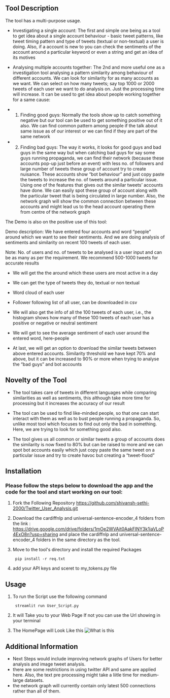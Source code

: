 ## Tool Description

The tool has a multi-purpose usage. 

- Investigating a single account: The first and simple one being as a tool to get idea about a single account behaviour - basic tweet patterns, like tweet timing pattern and type of tweets (textual or non-textual) a user is doing. Also, if a account is new to you can check the sentiments of the account around a particular keyword or even a string and get an idea of its motives  

- Analysing multiple accounts together: The 2nd and more useful one as a investigation tool analysing a pattern similarity among behaviour of different accounts. We can look for similarity for as many accounts as we want. We can select on how many tweets; say top 1000 or 2000 tweets of each user we want to do analysis on. Just the processing time will increase. It can be used to get idea about people working together for a same cause: 

- 1. Finding good guys: Normally the tools show up to catch something negative but our tool can be used to get something positive out of it also. We can find common pattern among people if the talk about same issue as of our interest or we can find if they are part of the same network  

- 2. Finding bad guys: The way it works, it looks for good guys and bad guys in the same way but when catching bad guys for say some guys running propaganda, we can find their network (because these accounts pop-up just before an event) with less no. of followers and large number of tweets these group of account try to create nuisance. These accounts show “bot behaviour” and just copy paste the tweets to increase the no. of tweets around a particular issue. Using one of the features that gives out the similar tweets’ accounts have done. We can easily spot these group of account along with the particular tweet that is being circulated in large number. Also, the network graph will show the common connection between these accounts and might lead us to the head account operating them from centre of the network graph 

The Demo is also on the positive use of this tool: 

Demo description: We have entered four accounts and word “people” around which we want to see their sentiments. And we are doing analysis of sentiments and similarity on recent 100 tweets of each user.  

Note: No. of users and no. of tweets to be analysed is a user input and can be as many as per the requirement. We recommend 500-1000 tweets for accurate results 

- We will get the the around which these users are most active in a day 

- We can get the type of tweets they do, textual or non textual 

- Word cloud of each user 

- Follower following list of all user, can be downloaded in csv 

- We will also get the info of all the 100 tweets of each user, i.e., the histogram shows how many of these 100 tweets of each user has a positive or negative or neutral sentiment 

- We will get to see the average sentiment of each user around the entered word, here-people 

- At last, we will get an option to download the similar tweets between above entered accounts. Similarity threshold we have kept 70% and above, but it can be increased to 90% or more when trying to analyse the “bad guys” and bot accounts 

 

## Novelty of the Tool 

- The tool takes care of tweets in different languages while comparing similarities as well as sentiments, this although take more time for processing but it increases the accuracy of our result 

 - The tool can be used to find like-minded people, so that one can start interact with them as well as to bust people running a propaganda. So, unlike most tool which focuses to find out only the bad in something. Here, we are trying to look for something good also.  

 

- The tool gives us all common or similar tweets a group of accounts does the similarity is now fixed to 80% but can be raised to more and we can spot bot accounts easily which just copy paste the same tweet on a particular issue and try to create havoc but creating a “tweet-flood” 

## Installation

### Please follow the steps below to download the app and the code for the tool and start working on our tool:  

1. Fork the Following Repository https://github.com/shivansh-sethi-2000/Twitter_User_Analysis.git

2. Download the cardiffnlp and universal-sentence-encoder_4 folders from the link : https://drive.google.com/drive/folders/1mOe2WVAit0AakFINY3k1iaVLoP4ExO8n?usp=sharing and place the cardiffnlp and universal-sentence-encoder_4 folders in the same directory as the tool.

3. Move to the tool's directory and install the required Packages

        pip install -r req.txt

4. add your API keys and sceret to my_tokens.py file

## Usage
1. To run the Script use the following command

        streamlit run User_Script.py

2. It will Take you to your Web Page If not you can use the Url showing in your terminal

3. The HomePage will Look Like this
    ![What is this](images/main.png)

## Additional Information
- Next Steps would include improving network graphs of Users for better analysis and image tweet analysis.
- there are some restrictions in using twitter API and same are applied here. Also, the text pre processing might take a liitle time for medium-large datasets.
- the network graph will currently contain only latest 500 connections rather than all of them.
